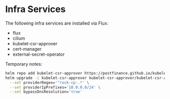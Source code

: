 # Infra Services

The following infra services are installed via Flux:
- flux
- cilium
- kubelet-csr-approver
- cert-manager
- external-secret-operator


Temporary notes:
```bash
helm repo add kubelet-csr-approver https://postfinance.github.io/kubelet-csr-approver
helm upgrade -i kubelet-csr-approver kubelet-csr-approver/kubelet-csr-approver -n kube-system --version 1.2.11 \
  --set providerRegex='^rock-cp-.*' \
  --set providerIpPrefixes='10.0.0.0/24' \
  --set bypassDnsResolution='true'

```